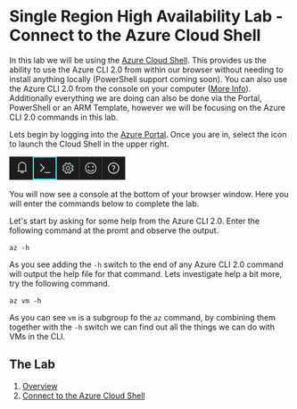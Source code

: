 # Single Region High Availability Lab - Connect to the Azure Cloud Shell

In this lab we will be using the [Azure Cloud Shell](https://docs.microsoft.com/en-us/azure/cloud-shell/overview). This provides us the ability to use the Azure CLI 2.0 from within our browser without needing to install anything locally (PowerShell support coming soon). You can also use the Azure CLI 2.0 from the console on your computer ([More Info](https://docs.microsoft.com/en-us/cli/azure/install-azure-cli?view=azure-cli-latest)). Additionally everything we are doing can also be done via the Portal, PowerShell or an ARM Template, however we will be focusing on the Azure CLI 2.0 commands in this lab.  

Lets begin by logging into the [Azure Portal](https://portal.azure.com). Once you are in, select the icon to launch the Cloud Shell in the upper right.

![Icon](./img/shell-icon.png)

You will now see a console at the bottom of your browser window. Here you will enter the commands below to complete the lab. 

Let's start by asking for some help from the Azure CLI 2.0. Enter the following command at the promt and observe the output. 

```
az -h
```

As you see adding the `-h` switch to the end of any Azure CLI 2.0 command will output the help file for that command. Lets investigate help a bit more, try the following command.

```
az vm -h
```

As you can see `vm` is a subgroup fo the `az` command, by combining them together with the `-h` switch we can find out all the things we can do with VMs in the CLI. 


## The Lab
1. [Overview](./)
1. [Connect to the Azure Cloud Shell](./Step01.html)